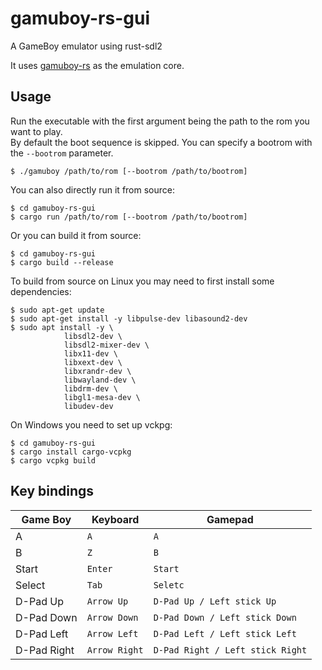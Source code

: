 # gamuboy-rs-gui
A GameBoy emulator using rust-sdl2  

It uses [gamuboy-rs](https://github.com/axelmln/gamuboy-rs) as the emulation core.

## Usage

Run the executable with the first argument being the path to the rom you want to play.  
By default the boot sequence is skipped. You can specify a bootrom with the `--bootrom` parameter.  

```
$ ./gamuboy /path/to/rom [--bootrom /path/to/bootrom]
```  

You can also directly run it from source:  
```
$ cd gamuboy-rs-gui
$ cargo run /path/to/rom [--bootrom /path/to/bootrom]
```  

Or you can build it from source:  
```
$ cd gamuboy-rs-gui
$ cargo build --release
```  

To build from source on Linux you may need to first install some dependencies:
```
$ sudo apt-get update
$ sudo apt-get install -y libpulse-dev libasound2-dev
$ sudo apt install -y \
            libsdl2-dev \
            libsdl2-mixer-dev \
            libx11-dev \
            libxext-dev \
            libxrandr-dev \
            libwayland-dev \
            libdrm-dev \
            libgl1-mesa-dev \
            libudev-dev
```  

On Windows you need to set up vckpg:
```
$ cd gamuboy-rs-gui
$ cargo install cargo-vcpkg
$ cargo vcpkg build
```

## Key bindings

| Game Boy        | Keyboard        | Gamepad                          |
|-----------------|-----------------|----------------------------------|
| A               | `A`             | `A`                              |
| B               | `Z`             | `B`                              |
| Start           | `Enter`         | `Start`                          |
| Select          | `Tab`           | `Seletc`                         |
| D-Pad Up        | `Arrow Up`      | `D-Pad Up / Left stick Up`       |
| D-Pad Down      | `Arrow Down`    | `D-Pad Down / Left stick Down`   |
| D-Pad Left      | `Arrow Left`    | `D-Pad Left / Left stick Left`   |
| D-Pad Right     | `Arrow Right`   | `D-Pad Right / Left stick Right` |
